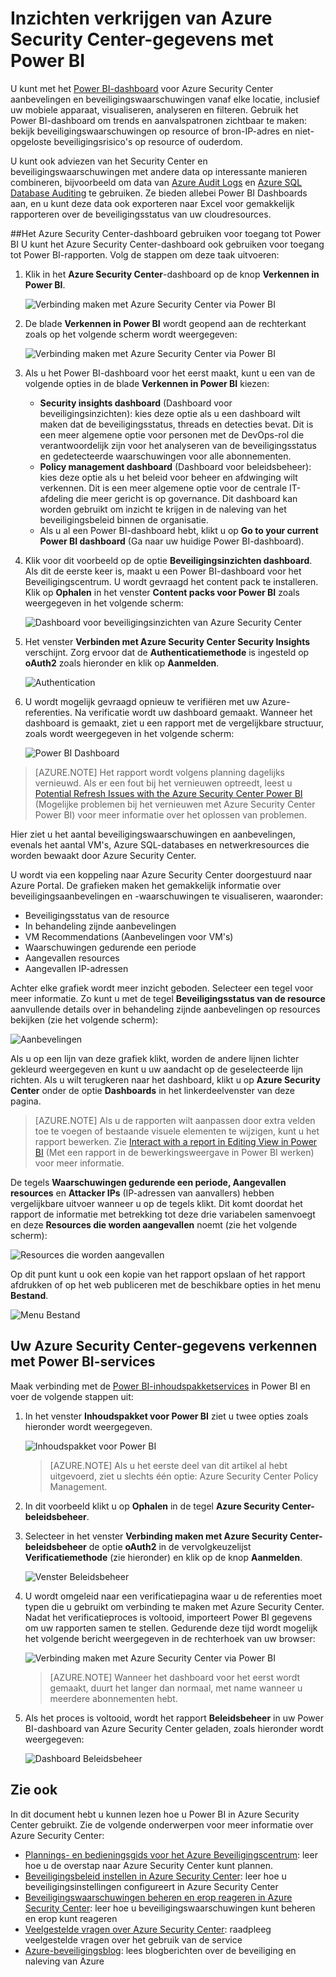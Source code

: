 <properties
   pageTitle="Inzichten verkrijgen van Azure Security Center-gegevens met Power BI| Microsoft Azure"
   description="U kunt met het Power BI-inhoudspakket van Azure Security Center gemakkelijk beveiligingswaarschuwingen, aanbevelingen, aangevallen resources en trends vinden op basis van een gegevensset die voor uw rapportage is gemaakt."
   services="security-center"
   documentationCenter="na"
   authors="YuriDio"
   manager="swadhwa"
   editor=""/>

<tags
   ms.service="security-center"
   ms.devlang="na"
   ms.topic="hero-article"
   ms.tgt_pltfrm="na"
   ms.workload="na"
   ms.date="09/22/2016"
   ms.author="yurid"/>


# Inzichten verkrijgen van Azure Security Center-gegevens met Power BI
U kunt met het [Power BI-dashboard](http://aka.ms/azure-security-center-power-bi) voor Azure Security Center aanbevelingen en beveiligingswaarschuwingen vanaf elke locatie, inclusief uw mobiele apparaat, visualiseren, analyseren en filteren. Gebruik het Power BI-dashboard om trends en aanvalspatronen zichtbaar te maken: bekijk beveiligingswaarschuwingen op resource of bron-IP-adres en niet-opgeloste beveiligingsrisico's op resource of ouderdom. 

U kunt ook adviezen van het Security Center en beveiligingswaarschuwingen met andere data op interessante manieren combineren, bijvoorbeeld om data van [Azure Audit Logs](https://powerbi.microsoft.com/blog/monitor-azure-audit-logs-with-power-bi/) en [Azure SQL Database Auditing](https://powerbi.microsoft.com/blog/monitor-your-azure-sql-database-auditing-activity-with-power-bi/) te gebruiken. Ze bieden allebei Power BI Dashboards aan, en u kunt deze data ook exporteren naar Excel voor gemakkelijk rapporteren over de beveiligingsstatus van uw cloudresources.

##Het Azure Security Center-dashboard gebruiken voor toegang tot Power BI
U kunt het Azure Security Center-dashboard ook gebruiken voor toegang tot Power BI-rapporten. Volg de stappen om deze taak uitvoeren: 

1. Klik in het **Azure Security Center**-dashboard op de knop **Verkennen in Power BI**.

    ![Verbinding maken met Azure Security Center via Power BI](./media/security-center-powerbi/security-center-powerbi-fig1-new10.png) 

2. De blade **Verkennen in Power BI** wordt geopend aan de rechterkant zoals op het volgende scherm wordt weergegeven:

    ![Verbinding maken met Azure Security Center via Power BI](./media/security-center-powerbi/security-center-powerbi-fig1-new2.png)

3. Als u het Power BI-dashboard voor het eerst maakt, kunt u een van de volgende opties in de blade **Verkennen in Power BI** kiezen: 

    - **Security insights dashboard** (Dashboard voor beveiligingsinzichten): kies deze optie als u een dashboard wilt maken dat de beveiligingsstatus, threads en detecties bevat. Dit is een meer algemene optie voor personen met de DevOps-rol die verantwoordelijk zijn voor het analyseren van de beveiligingsstatus en gedetecteerde waarschuwingen voor alle abonnementen.
    - **Policy management dashboard** (Dashboard voor beleidsbeheer): kies deze optie als u het beleid voor beheer en afdwinging wilt verkennen.  Dit is een meer algemene optie voor de centrale IT-afdeling die meer gericht is op governance. Dit dashboard kan worden gebruikt om inzicht te krijgen in de naleving van het beveiligingsbeleid binnen de organisatie.
    - Als u al een Power BI-dashboard hebt, klikt u op **Go to your current Power BI dashboard** (Ga naar uw huidige Power BI-dashboard).

4. Klik voor dit voorbeeld op de optie **Beveiligingsinzichten dashboard**. Als dit de eerste keer is, maakt u een Power BI-dashboard voor het Beveiligingscentrum. U wordt gevraagd het content pack te installeren. Klik op **Ophalen** in het venster **Content packs voor Power BI** zoals weergegeven in het volgende scherm:

    ![Dashboard voor beveiligingsinzichten van Azure Security Center](./media/security-center-powerbi/security-center-powerbi-fig1-new3.png)

5. Het venster **Verbinden met Azure Security Center Security Insights** verschijnt. Zorg ervoor dat de **Authenticatiemethode** is ingesteld op **oAuth2** zoals hieronder en klik op **Aanmelden**.
    
    ![Authentication](./media/security-center-powerbi/security-center-powerbi-fig1-new4.png)

6. U wordt mogelijk gevraagd opnieuw te verifiëren met uw Azure-referenties. Na verificatie wordt uw dashboard gemaakt. Wanneer het dashboard is gemaakt, ziet u een rapport met de vergelijkbare structuur, zoals wordt weergegeven in het volgende scherm:

    ![Power BI Dashboard](./media/security-center-powerbi/security-center-powerbi-fig1-new5.png)


> [AZURE.NOTE] Het rapport wordt volgens planning dagelijks vernieuwd. Als er een fout bij het vernieuwen optreedt, leest u [Potential Refresh Issues with the Azure Security Center Power BI](https://blogs.msdn.microsoft.com/azuresecurity/2016/04/07/azure-security-center-power-bi-refresh-fails/) (Mogelijke problemen bij het vernieuwen met Azure Security Center Power BI) voor meer informatie over het oplossen van problemen.

Hier ziet u het aantal beveiligingswaarschuwingen en aanbevelingen, evenals het aantal VM's, Azure SQL-databases en netwerkresources die worden bewaakt door Azure Security Center.

U wordt via een koppeling naar Azure Security Center doorgestuurd naar Azure Portal. De grafieken maken het gemakkelijk informatie over beveiligingsaanbevelingen en -waarschuwingen te visualiseren, waaronder:

- Beveiligingsstatus van de resource
- In behandeling zijnde aanbevelingen
- VM Recommendations (Aanbevelingen voor VM's)
- Waarschuwingen gedurende een periode
- Aangevallen resources
- Aangevallen IP-adressen

Achter elke grafiek wordt meer inzicht geboden. Selecteer een tegel voor meer informatie. Zo kunt u met de tegel **Beveiligingsstatus van de resource** aanvullende details over in behandeling zijnde aanbevelingen op resources bekijken (zie het volgende scherm):

![Aanbevelingen](./media/security-center-powerbi/security-center-powerbi-fig1-new6.png)

Als u op een lijn van deze grafiek klikt, worden de andere lijnen lichter gekleurd weergegeven en kunt u uw aandacht op de geselecteerde lijn richten. Als u wilt terugkeren naar het dashboard, klikt u op **Azure Security Center** onder de optie **Dashboards** in het linkerdeelvenster van deze pagina.

> [AZURE.NOTE] Als u de rapporten wilt aanpassen door extra velden toe te voegen of bestaande visuele elementen te wijzigen, kunt u het rapport bewerken. Zie [Interact with a report in Editing View in Power BI](https://powerbi.microsoft.com/documentation/powerbi-service-interact-with-a-report-in-editing-view/) (Met een rapport in de bewerkingsweergave in Power BI werken) voor meer informatie.

De tegels **Waarschuwingen gedurende een periode, Aangevallen resources** en **Attacker IPs** (IP-adressen van aanvallers) hebben vergelijkbare uitvoer wanneer u op de tegels klikt. Dit komt doordat het rapport de informatie met betrekking tot deze drie variabelen samenvoegt en deze **Resources die worden aangevallen** noemt (zie het volgende scherm):

![Resources die worden aangevallen](./media/security-center-powerbi/security-center-powerbi-fig1-new7.png)

Op dit punt kunt u ook een kopie van het rapport opslaan of het rapport afdrukken of op het web publiceren met de beschikbare opties in het menu **Bestand**.

![Menu Bestand](./media/security-center-powerbi/security-center-powerbi-fig8.png)

## Uw Azure Security Center-gegevens verkennen met Power BI-services

Maak verbinding met de [Power BI-inhoudspakketservices](https://msit.powerbi.com/groups/me/getdata/services) in Power BI en voer de volgende stappen uit:

1. In het venster **Inhoudspakket voor Power BI** ziet u twee opties zoals hieronder wordt weergegeven.

    ![Inhoudspakket voor Power BI](./media/security-center-powerbi/security-center-powerbi-fig1-new.png)

    >[AZURE.NOTE] Als u het eerste deel van dit artikel al hebt uitgevoerd, ziet u slechts één optie: Azure Security Center Policy Management.

2. In dit voorbeeld klikt u op **Ophalen** in de tegel **Azure Security Center-beleidsbeheer**.

3. Selecteer in het venster **Verbinding maken met Azure Security Center-beleidsbeheer** de optie **oAuth2** in de vervolgkeuzelijst **Verificatiemethode** (zie hieronder) en klik op de knop **Aanmelden**.

    ![Venster Beleidsbeheer](./media/security-center-powerbi/security-center-powerbi-fig1-new8.png)

4. U wordt omgeleid naar een verificatiepagina waar u de referenties moet typen die u gebruikt om verbinding te maken met Azure Security Center. Nadat het verificatieproces is voltooid, importeert Power BI gegevens om uw rapporten samen te stellen. Gedurende deze tijd wordt mogelijk het volgende bericht weergegeven in de rechterhoek van uw browser:

    ![Verbinding maken met Azure Security Center via Power BI](./media/security-center-powerbi/security-center-powerbi-fig4.png)

    >[AZURE.NOTE] Wanneer het dashboard voor het eerst wordt gemaakt, duurt het langer dan normaal, met name wanneer u meerdere abonnementen hebt. 

5. Als het proces is voltooid, wordt het rapport **Beleidsbeheer** in uw Power BI-dashboard van Azure Security Center geladen, zoals hieronder wordt weergegeven:

    ![Dashboard Beleidsbeheer](./media/security-center-powerbi/security-center-powerbi-fig1-new9.png)

## Zie ook
In dit document hebt u kunnen lezen hoe u Power BI in Azure Security Center gebruikt. Zie de volgende onderwerpen voor meer informatie over Azure Security Center:

- [Plannings- en bedieningsgids voor het Azure Beveiligingscentrum](security-center-planning-and-operations-guide.md): leer hoe u de overstap naar Azure Security Center kunt plannen.
- [Beveiligingsbeleid instellen in Azure Security Center](security-center-policies.md): leer hoe u beveiligingsinstellingen configureert in Azure Security Center
- [Beveiligingswaarschuwingen beheren en erop reageren in Azure Security Center](security-center-managing-and-responding-alerts.md): leer hoe u beveiligingswaarschuwingen kunt beheren en erop kunt reageren
- [Veelgestelde vragen over Azure Security Center](security-center-faq.md): raadpleeg veelgestelde vragen over het gebruik van de service
- [Azure-beveiligingsblog](http://blogs.msdn.com/b/azuresecurity/): lees blogberichten over de beveiliging en naleving van Azure



<!--HONumber=Sep16_HO3-->


